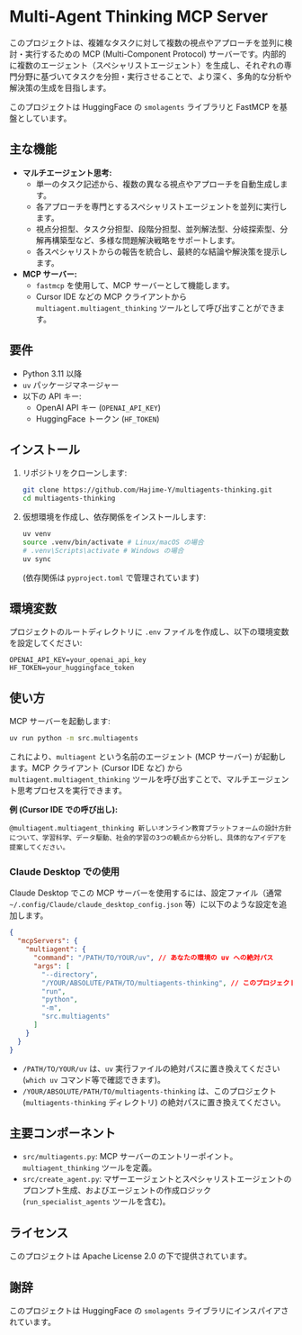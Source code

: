 # Multi-Agent Thinking MCP Server

このプロジェクトは、複雑なタスクに対して複数の視点やアプローチを並列に検討・実行するための MCP (Multi-Component Protocol) サーバーです。内部的に複数のエージェント（スペシャリストエージェント）を生成し、それぞれの専門分野に基づいてタスクを分担・実行させることで、より深く、多角的な分析や解決策の生成を目指します。

このプロジェクトは HuggingFace の `smolagents` ライブラリと FastMCP を基盤としています。

## 主な機能

-   **マルチエージェント思考:**
    -   単一のタスク記述から、複数の異なる視点やアプローチを自動生成します。
    -   各アプローチを専門とするスペシャリストエージェントを並列に実行します。
    -   視点分担型、タスク分担型、段階分担型、並列解法型、分岐探索型、分解再構築型など、多様な問題解決戦略をサポートします。
    -   各スペシャリストからの報告を統合し、最終的な結論や解決策を提示します。
-   **MCP サーバー:**
    -   `fastmcp` を使用して、MCP サーバーとして機能します。
    -   Cursor IDE などの MCP クライアントから `multiagent.multiagent_thinking` ツールとして呼び出すことができます。

## 要件

-   Python 3.11 以降
-   `uv` パッケージマネージャー
-   以下の API キー:
    -   OpenAI API キー (`OPENAI_API_KEY`)
    -   HuggingFace トークン (`HF_TOKEN`)

## インストール

1.  リポジトリをクローンします:
    ```bash
    git clone https://github.com/Hajime-Y/multiagents-thinking.git
    cd multiagents-thinking
    ```

2.  仮想環境を作成し、依存関係をインストールします:
    ```bash
    uv venv
    source .venv/bin/activate # Linux/macOS の場合
    # .venv\Scripts\activate # Windows の場合
    uv sync
    ```
    (依存関係は `pyproject.toml` で管理されています)

## 環境変数

プロジェクトのルートディレクトリに `.env` ファイルを作成し、以下の環境変数を設定してください:

```dotenv
OPENAI_API_KEY=your_openai_api_key
HF_TOKEN=your_huggingface_token
```

## 使い方

MCP サーバーを起動します:

```bash
uv run python -m src.multiagents
```

これにより、`multiagent` という名前のエージェント (MCP サーバー) が起動します。MCP クライアント (Cursor IDE など) から `multiagent.multiagent_thinking` ツールを呼び出すことで、マルチエージェント思考プロセスを実行できます。

**例 (Cursor IDE での呼び出し):**

```
@multiagent.multiagent_thinking 新しいオンライン教育プラットフォームの設計方針について、学習科学、データ駆動、社会的学習の3つの観点から分析し、具体的なアイデアを提案してください。
```

### Claude Desktop での使用

Claude Desktop でこの MCP サーバーを使用するには、設定ファイル（通常 `~/.config/Claude/claude_desktop_config.json` 等）に以下のような設定を追加します。

```json
{
  "mcpServers": {
    "multiagent": {
      "command": "/PATH/TO/YOUR/uv", // あなたの環境の uv への絶対パス
      "args": [
        "--directory",
        "/YOUR/ABSOLUTE/PATH/TO/multiagents-thinking", // このプロジェクトディレクトリへの絶対パス
        "run",
        "python",
        "-m",
        "src.multiagents"
      ]
    }
  }
}
```

- `/PATH/TO/YOUR/uv` は、`uv` 実行ファイルの絶対パスに置き換えてください (`which uv` コマンド等で確認できます)。
- `/YOUR/ABSOLUTE/PATH/TO/multiagents-thinking` は、このプロジェクト (`multiagents-thinking` ディレクトリ) の絶対パスに置き換えてください。

## 主要コンポーネント

-   `src/multiagents.py`: MCP サーバーのエントリーポイント。`multiagent_thinking` ツールを定義。
-   `src/create_agent.py`: マザーエージェントとスペシャリストエージェントのプロンプト生成、およびエージェントの作成ロジック (`run_specialist_agents` ツールを含む)。

## ライセンス

このプロジェクトは Apache License 2.0 の下で提供されています。

## 謝辞

このプロジェクトは HuggingFace の `smolagents` ライブラリにインスパイアされています。 